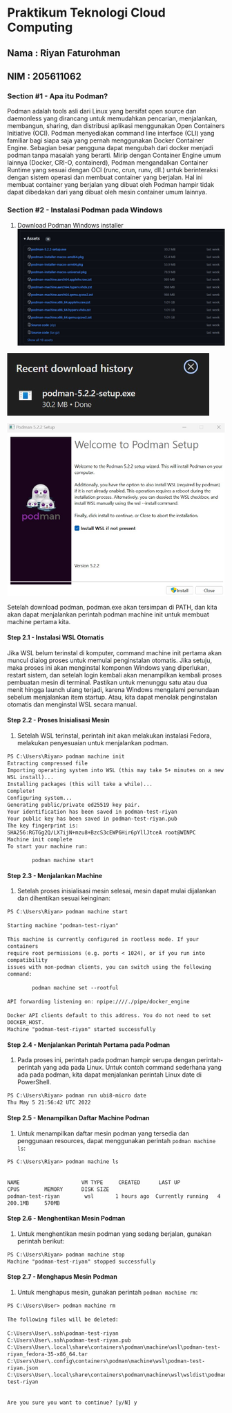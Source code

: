 Praktikum Teknologi Cloud Computing
=====================

Nama : Riyan Faturohman
--------
NIM : 205611062
--------


### Section #1 - Apa itu Podman?
Podman adalah tools asli dari Linux yang bersifat open source dan daemonless yang dirancang untuk memudahkan pencarian, menjalankan, membangun, sharing, dan distribusi aplikasi menggunakan Open Containers Initiative (OCI). Podman menyediakan command line interface (CLI) yang familiar bagi siapa saja yang pernah menggunakan Docker Container Engine. Sebagian besar pengguna dapat mengubah dari docker menjadi podman tanpa masalah yang berarti. Mirip dengan Container Engine umum lainnya (Docker, CRI-O, containerd), Podman mengandalkan Container Runtime yang sesuai dengan OCI (runc, crun, runv, dll.) untuk berinteraksi dengan sistem operasi dan membuat container yang berjalan. Hal ini membuat container yang berjalan yang dibuat oleh Podman hampir tidak dapat dibedakan dari yang dibuat oleh mesin container umum lainnya.

### Section #2 - Instalasi Podman pada Windows
1. Download Podman Windows installer
![01](img/img1.jpg)

![02](img/img2.jpg)

![03](img/img3.jpg)

Setelah download podman, podman.exe akan tersimpan di PATH, dan kita akan dapat menjalankan perintah podman machine init untuk membuat machine pertama kita.

#### Step 2.1 - Instalasi WSL Otomatis
Jika WSL belum terinstal di komputer, command machine init pertama akan muncul dialog proses untuk memulai penginstalan otomatis. Jika setuju, maka proses ini akan menginstal komponen Windows yang diperlukan, restart sistem, dan setelah login kembali akan menampilkan kembali proses pembuatan mesin di terminal. Pastikan untuk menunggu satu atau dua menit hingga launch ulang terjadi, karena Windows mengalami penundaan sebelum menjalankan item startup. Atau, kita dapat menolak penginstalan otomatis dan menginstal WSL secara manual.

#### Step 2.2 - Proses Inisialisasi Mesin
1. Setelah WSL terinstal, perintah init akan melakukan instalasi Fedora, melakukan penyesuaian untuk menjalankan podman.
```
PS C:\Users\Riyan> podman machine init
Extracting compressed file
Importing operating system into WSL (this may take 5+ minutes on a new WSL install)...
Installing packages (this will take a while)...
Complete!
Configuring system...
Generating public/private ed25519 key pair.
Your identification has been saved in podman-test-riyan
Your public key has been saved in podman-test-riyan.pub
The key fingerprint is:
SHA256:RGTGg2Q/LX7ijN+mzu8+BzcS3cEWP6Hir6pYllJtceA root@WINPC
Machine init complete
To start your machine run:

        podman machine start
```

#### Step 2.3 - Menjalankan Machine
1. Setelah proses inisialisasi mesin selesai, mesin dapat mulai dijalankan dan dihentikan sesuai keinginan:
```
PS C:\Users\Riyan> podman machine start

Starting machine "podman-test-riyan"

This machine is currently configured in rootless mode. If your containers
require root permissions (e.g. ports < 1024), or if you run into compatibility
issues with non-podman clients, you can switch using the following command:

        podman machine set --rootful

API forwarding listening on: npipe:////./pipe/docker_engine

Docker API clients default to this address. You do not need to set DOCKER_HOST.
Machine "podman-test-riyan" started successfully
```

#### Step 2.4 - Menjalankan Perintah Pertama pada Podman
1. Pada proses ini, perintah pada podman hampir serupa dengan perintah-perintah yang ada pada Linux. 
Untuk contoh command sederhana yang ada pada podman, kita dapat menjalankan perintah Linux date di PowerShell.
```
PS C:\Users\Riyan> podman run ubi8-micro date
Thu May 5 21:56:42 UTC 2022
```

#### Step 2.5 - Menampilkan Daftar Machine Podman
1. Untuk menampilkan daftar mesin podman yang tersedia dan penggunaan resources, dapat menggunakan perintah `podman machine ls`:
```
PS C:\Users\Riyan> podman machine ls


NAME                    VM TYPE     CREATED      LAST UP            CPUS        MEMORY      DISK SIZE
podman-test-riyan        wsl       1 hours ago  Currently running   4           200.1MB     570MB
```

#### Step 2.6 - Menghentikan Mesin Podman
1. Untuk menghentikan mesin podman yang sedang berjalan, gunakan perintah berikut:
```
PS C:\Users\Riyan> podman machine stop
Machine "podman-test-riyan" stopped successfully
```

#### Step 2.7 - Menghapus Mesin Podman
1. Untuk menghapus mesin, gunakan perintah `podman machine rm`: 
```
PS C:\Users\User> podman machine rm

The following files will be deleted:

C:\Users\User\.ssh\podman-test-riyan
C:\Users\User\.ssh\podman-test-riyan.pub
C:\Users\User\.local\share\containers\podman\machine\wsl\podman-test-riyan_fedora-35-x86_64.tar
C:\Users\User\.config\containers\podman\machine\wsl\podman-test-riyan.json
C:\Users\User\.local\share\containers\podman\machine\wsl\wsldist\podman-test-riyan


Are you sure you want to continue? [y/N] y
```
